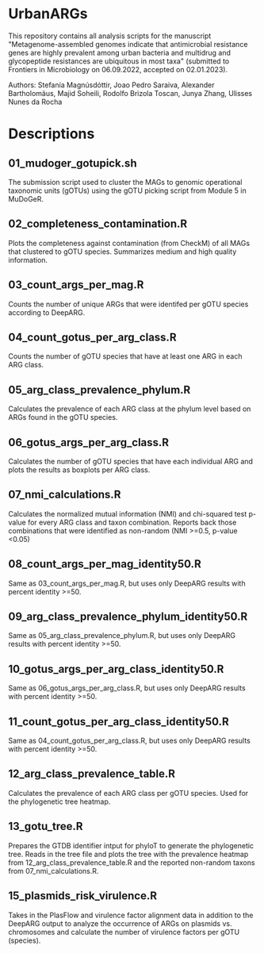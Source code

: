 # UrbanARGs

This repository contains all analysis scripts for the manuscript "Metagenome-assembled genomes indicate that antimicrobial resistance genes are highly prevalent among urban bacteria and multidrug and glycopeptide resistances are ubiquitous in most taxa" (submitted to Frontiers in Microbiology on 06.09.2022, accepted on 02.01.2023).

Authors: Stefanía Magnúsdóttir, Joao Pedro Saraiva, Alexander Bartholomäus, Majid Soheili, Rodolfo Brizola Toscan, Junya Zhang, Ulisses Nunes da Rocha


# Descriptions
## 01_mudoger_gotupick.sh
The submission script used to cluster the MAGs to genomic operational taxonomic units (gOTUs) using the gOTU picking script from Module 5 in MuDoGeR.

## 02_completeness_contamination.R
Plots the completeness against contamination (from CheckM) of all MAGs that clustered to gOTU species. Summarizes medium and high quality information.

## 03_count_args_per_mag.R
Counts the number of unique ARGs that were identifed per gOTU species according to DeepARG.

## 04_count_gotus_per_arg_class.R
Counts the number of gOTU species that have at least one ARG in each ARG class.

## 05_arg_class_prevalence_phylum.R
Calculates the prevalence of each ARG class at the phylum level based on ARGs found in the gOTU species.

## 06_gotus_args_per_arg_class.R
Calculates the number of gOTU species that have each individual ARG and plots the results as boxplots per ARG class.

## 07_nmi_calculations.R
Calculates the normalized mutual information (NMI) and chi-squared test p-value for every ARG class and taxon combination. Reports back those combinations that were identified as non-random (NMI >=0.5, p-value <0.05)

## 08_count_args_per_mag_identity50.R
Same as 03_count_args_per_mag.R, but uses only DeepARG results with percent identity >=50.

## 09_arg_class_prevalence_phylum_identity50.R
Same as 05_arg_class_prevalence_phylum.R, but uses only DeepARG results with percent identity >=50.

## 10_gotus_args_per_arg_class_identity50.R
Same as 06_gotus_args_per_arg_class.R, but uses only DeepARG results with percent identity >=50.

## 11_count_gotus_per_arg_class_identity50.R
Same as 04_count_gotus_per_arg_class.R, but uses only DeepARG results with percent identity >=50.

## 12_arg_class_prevalence_table.R
Calculates the prevalence of each ARG class per gOTU species. Used for the phylogenetic tree heatmap.

## 13_gotu_tree.R
Prepares the GTDB identifier intput for phyloT to generate the phylogenetic tree. Reads in the tree file and plots the tree with the prevalence heatmap from 
12_arg_class_prevalence_table.R and the reported non-random taxons from 07_nmi_calculations.R.

## 15_plasmids_risk_virulence.R
Takes in the PlasFlow and virulence factor alignment data in addition to the DeepARG output to analyze the occurrence of ARGs on plasmids vs. chromosomes and calculate the number of virulence factors per gOTU (species).
